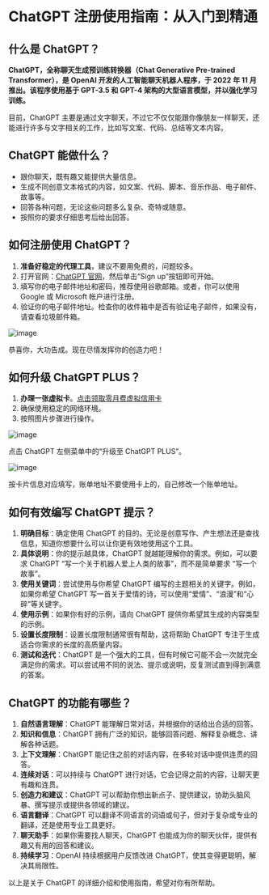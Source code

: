 # ChatGPT 注册使用指南：从入门到精通

## 什么是 ChatGPT？

**ChatGPT，全称聊天生成预训练转换器（Chat Generative Pre-trained Transformer），是 OpenAI 开发的人工智能聊天机器人程序，于 2022 年 11 月推出。该程序使用基于 GPT-3.5 和 GPT-4 架构的大型语言模型，并以强化学习训练。** 

目前，ChatGPT 主要是通过文字聊天，不过它不仅仅能跟你像朋友一样聊天，还能进行许多与文字相关的工作，比如写文案、代码、总结等文本内容。

## ChatGPT 能做什么？

- 跟你聊天，既有趣又能提供大量信息。
- 生成不同创意文本格式的内容，如文案、代码、脚本、音乐作品、电子邮件、故事等。
- 回答各种问题，无论这些问题多么复杂、奇特或随意。
- 按照你的要求仔细思考后给出回答。

## 如何注册使用 ChatGPT？

1. **准备好稳定的代理工具**，建议不要用免费的，问题较多。
2. 打开官网：[ChatGPT 官网](http://chat.openai.com)，然后单击“Sign up”按钮即可开始。
3. 填写你的电子邮件地址和密码，推荐使用谷歌邮箱。或者，你可以使用 Google 或 Microsoft 帐户进行注册。
4. 验证你的电子邮件地址。检查你的收件箱中是否有验证电子邮件，如果没有，请查看垃圾邮件箱。

![image](https://github.com/sadhikltoi/ChatGPT/assets/169966813/ce1bdc4d-a324-4e62-8102-386d66b2b17d)


恭喜你，大功告成。现在尽情发挥你的创造力吧！

## 如何升级 ChatGPT PLUS？

1. **办理一张虚拟卡**。[点击领取零月费虚拟信用卡](https://gpt.fomepay.com/#/pages/login/index?d=Q3DD80)
2. 确保使用稳定的网络环境。
3. 按照图片步骤进行操作。

![image](https://github.com/sadhikltoi/ChatGPT/assets/169966813/280d92a8-624e-4bda-9623-119e260cce9d)


点击 ChatGPT 左侧菜单中的“升级至 ChatGPT PLUS”。

![image](https://github.com/sadhikltoi/ChatGPT/assets/169966813/a7e47a3e-7694-4f27-8516-a2520a0f8317)


按卡片信息对应填写，账单地址不要使用卡上的，自己修改一个账单地址。

## 如何有效编写 ChatGPT 提示？

1. **明确目标**：确定使用 ChatGPT 的目的。无论是创意写作、产生想法还是查找信息，知道你想要什么可以让你更有效地使用这个工具。
2. **具体说明**：你的提示越具体，ChatGPT 就越能理解你的需求。例如，可以要求 ChatGPT “写一个关于机器人爱上人类的故事”，而不是简单要求 “写一个故事”。
3. **使用关键词**：尝试使用与你希望 ChatGPT 编写的主题相关的关键字。例如，如果你希望 ChatGPT 写一首关于爱情的诗，可以使用“爱情”、“浪漫”和“心碎”等关键字。
4. **使用示例**：如果你有好的示例，请向 ChatGPT 提供你希望其生成的内容类型的示例。
5. **设置长度限制**：设置长度限制通常很有帮助，这将帮助 ChatGPT 专注于生成适合你需求的长度的高质量内容。
6. **测试和迭代**：ChatGPT 是一个强大的工具，但有时候它可能不会一次就完全满足你的需求。可以尝试用不同的说法、提示或说明，反复测试直到得到满意的答案。

## ChatGPT 的功能有哪些？

1. **自然语言理解**：ChatGPT 能理解日常对话，并根据你的话给出合适的回答。
2. **知识和信息**：ChatGPT 拥有广泛的知识，能够回答问题、解释复杂概念、讲解各种话题。
3. **上下文理解**：ChatGPT 能记住之前的对话内容，在多轮对话中提供连贯的回答。
4. **连续对话**：可以持续与 ChatGPT 进行对话，它会记得之前的内容，让聊天更有趣和连贯。
5. **创造力和建议**：ChatGPT 可以帮助你想出新点子、提供建议，协助头脑风暴、撰写提示或提供各领域的建议。
6. **语言翻译**：ChatGPT 可以翻译不同语言的词语或句子，但对于复杂或专业的翻译，还是使用专业工具更好。
7. **聊天助手**：如果你需要找人聊天，ChatGPT 也能成为你的聊天伙伴，提供有趣又有用的回答和建议。
8. **持续学习**：OpenAI 持续根据用户反馈改进 ChatGPT，使其变得更聪明，解决其局限性。

以上是关于 ChatGPT 的详细介绍和使用指南，希望对你有所帮助。
